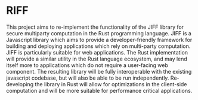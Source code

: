 # RIFF
This project aims to re-implement the functionality of the JIFF library for secure multiparty computation in the Rust programming language. JIFF is a Javascript library which aims to provide a developer-friendly framework for building and deploying applications which rely on multi-party computation. JIFF  is particularly suitable for web applications. The Rust implementation will provide a similar utility in the Rust language ecosystem, and may lend itself more to applications which do not require a user-facing web component. The resulting library will be fully interoperable with the existing javascript codebase, but will also be able to be run independently. Re-developing the library in Rust will allow for optimizations in the client-side computation and will be more suitable for performance critical applications.

